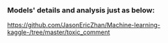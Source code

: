 

### Models' details and analysis just as below:

https://github.com/JasonEricZhan/Machine-learning-kaggle-/tree/master/toxic_comment
